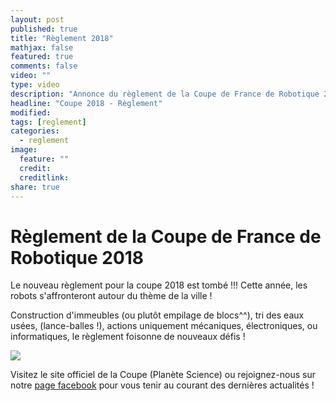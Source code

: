 ```yaml
---
layout: post
published: true
title: "Règlement 2018"
mathjax: false
featured: true
comments: false
video: ""
type: video
description: "Annonce du règlement de la Coupe de France de Robotique 2018"
headline: "Coupe 2018 - Règlement"
modified:
tags: [reglement]
categories:
  - reglement
image:
  feature: ""
  credit:
  creditlink:
share: true
---
```


# Règlement de la Coupe de France de Robotique 2018

Le nouveau règlement pour la coupe 2018 est tombé !!!
Cette année, les robots s'affronteront autour du thème de la ville !

Construction d'immeubles (ou plutôt empilage de blocs^^), tri des eaux usées, (lance-balles !), actions uniquement mécaniques, électroniques, ou informatiques, le règlement foisonne de nouveaux défis !

[![](https://www.coupederobotique.fr/wp-content/uploads/RobotCities2018-Logo-FINAL-1.0-RVB-72dpi_color-WEB.png)](https://www.coupederobotique.fr/edition-2018/le-concours/thematique/)

Visitez le site officiel de la Coupe (Planète Science) ou rejoignez-nous sur notre [page facebook](https://www.facebook.com/ClubRobotINSAT/) pour vous tenir au courant des dernières actualités !
